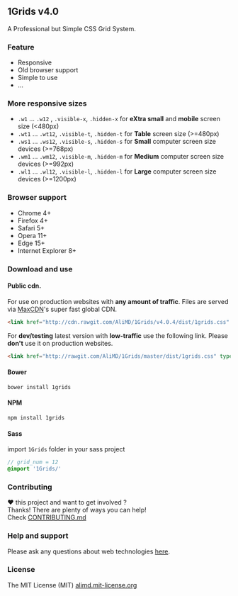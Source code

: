 ## 1Grids v4.0
A Professional but Simple CSS Grid System.   

### Feature
* Responsive
* Old browser support
* Simple to use
* ...

### More responsive sizes
* `.w1`  ... `.w12` , `.visible-x`, `.hidden-x` for **eXtra small** and **mobile** screen size (<480px)
* `.wt1` ... `.wt12`, `.visible-t`, `.hidden-t` for **Table** screen size (>=480px)
* `.ws1` ... `.ws12`, `.visible-s`, `.hidden-s` for **Small** computer screen size devices (>=768px)
* `.wm1` ... `.wm12`, `.visible-m`, `.hidden-m` for **Medium** computer screen size devices (>=992px)
* `.wl1` ... `.wl12`, `.visible-l`, `.hidden-l` for **Large** computer screen size devices (>=1200px)

### Browser support
* Chrome 4+
* Firefox 4+
* Safari 5+
* Opera 11+
* Edge 15+
* Internet Explorer 8+

### Download and use

#### Public cdn.  
For use on production websites with **any amount of traffic**. Files are served via [MaxCDN](http://www.maxcdn.com/)'s super fast global CDN.  
```html
<link href="http://cdn.rawgit.com/AliMD/1Grids/v4.0.4/dist/1grids.css" type="text/css" rel="stylesheet" />
```

For **dev/testing** latest version with **low-traffic** use the following link. Please **don't** use it on production websites.  
```html
<link href="http://rawgit.com/AliMD/1Grids/master/dist/1grids.css" type="text/css" rel="stylesheet" />
```

#### Bower
```shell
bower install 1grids
```

#### NPM
```shell
npm install 1grids
```

#### Sass
import `1Grids` folder in your sass project
```scss
// grid_num = 12
@import '1Grids/'
```

### Contributing
**♥** this project and want to get involved ?  
Thanks! There are plenty of ways you can help!  
Check [CONTRIBUTING.md](./CONTRIBUTING.md)

### Help and support
Please ask any questions about web technologies [here](http://github.com/AliMD/1Tuts/issues).

### License
The MIT License (MIT) [alimd.mit-license.org](http://alimd.mit-license.org)
